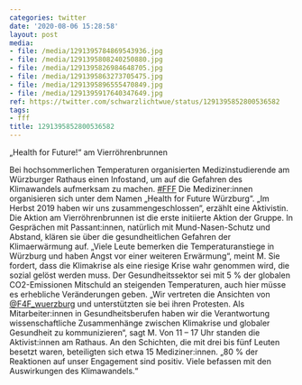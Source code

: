 ```yaml
---
categories: twitter
date: '2020-08-06 15:28:58'
layout: post
media:
- file: /media/1291395784869543936.jpg
- file: /media/1291395808240250880.jpg
- file: /media/1291395826984648705.jpg
- file: /media/1291395863273705475.jpg
- file: /media/1291395896555470849.jpg
- file: /media/1291395917640347649.jpg
ref: https://twitter.com/schwarzlichtwue/status/1291395852800536582
tags:
- fff
title: 1291395852800536582
---
```

„Health for Future!“ am Vierröhrenbrunnen



Bei hochsommerlichen Temperaturen organisierten Medizinstudierende am Würzburger Rathaus einen Infostand, um auf die Gefahren des Klimawandels aufmerksam zu machen. [#FFF](/t/fff) 
Die Mediziner:innen organisieren sich unter dem Namen „Health for Future Würzburg“. „Im Herbst 2019 haben wir uns zusammengeschlossen“, erzählt eine Aktivistin. 
Die Aktion am Vierröhrenbrunnen ist die erste initiierte Aktion der Gruppe. In Gesprächen mit Passant:innen, natürlich mit Mund-Nasen-Schutz und Abstand, klären sie über die gesundheitlichen Gefahren der Klimaerwärmung auf.
„Viele Leute bemerken die Temperaturanstiege in Würzburg und haben Angst vor einer weiteren Erwärmung“, meint M. Sie fordert, dass die Klimakrise als eine riesige Krise wahr genommen wird, die sozial gelöst werden muss.
Der Gesundheitssektor sei mit 5 % der globalen CO2-Emissionen Mitschuld an steigenden Temperaturen, auch hier müsse es erhebliche Veränderungen geben. „Wir vertreten die Ansichten von [@F4F_wuerzburg](https://twitter.com/F4F_wuerzburg) und unterstützten sie bei ihren Protesten.
Als Mitarbeiter:innen in Gesundheitsberufen haben wir die Verantwortung wissenschaftliche Zusammenhänge zwischen Klimakrise und globaler Gesundheit zu kommunizieren“, sagt M.
Von 11 – 17 Uhr standen die Aktivist:innen am Rathaus. An den Schichten, die mit drei bis fünf Leuten besetzt waren, beteiligten sich etwa 15 Mediziner:innen. „80 % der Reaktionen auf unser Engagement sind positiv. Viele befassen mit den Auswirkungen des Klimawandels.“